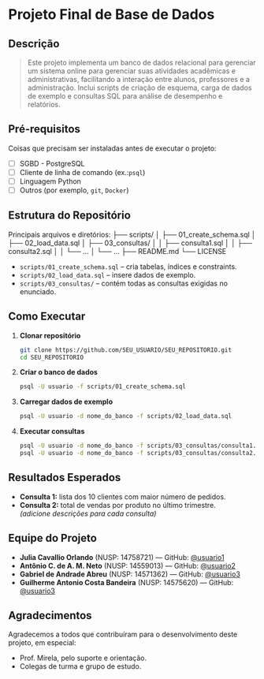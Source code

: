 # Projeto Final de Base de Dados

## Descrição
> Este projeto implementa um banco de dados relacional para gerenciar um sistema online para gerenciar suas atividades acadêmicas
e administrativas, facilitando a interação entre alunos, professores e a administração. Inclui scripts de criação de esquema, carga de dados de exemplo e consultas SQL para análise de desempenho e relatórios.

## Pré-requisitos
Coisas que precisam ser instaladas antes de executar o projeto:
- [ ] SGBD - PostgreSQL 
- [ ] Cliente de linha de comando (ex.:`psql`)
- [ ] Linguagem Python
- [ ] Outros (por exemplo, `git`, `Docker`)

## Estrutura do Repositório
Principais arquivos e diretórios:
├── scripts/
│ ├── 01_create_schema.sql
│ ├── 02_load_data.sql
│ ├── 03_consultas/
│ │ ├── consulta1.sql
│ │ ├── consulta2.sql
│ │ └── ...
│ └── ...
├── README.md
└── LICENSE

- `scripts/01_create_schema.sql` – cria tabelas, índices e constraints.  
- `scripts/02_load_data.sql` – insere dados de exemplo.  
- `scripts/03_consultas/` – contém todas as consultas exigidas no enunciado.

## Como Executar
1. **Clonar repositório**  
   ```bash
   git clone https://github.com/SEU_USUARIO/SEU_REPOSITORIO.git
   cd SEU_REPOSITORIO
2. **Criar o banco de dados**
    ```bash
    psql -U usuario -f scripts/01_create_schema.sql
3. **Carregar dados de exemplo**
    ```bash
    psql -U usuario -d nome_do_banco -f scripts/02_load_data.sql
4. **Executar consultas**
    ```bash
    psql -U usuario -d nome_do_banco -f scripts/03_consultas/consulta1.sql
    psql -U usuario -d nome_do_banco -f scripts/03_consultas/consulta2.sql

## Resultados Esperados
- **Consulta 1:** lista dos 10 clientes com maior número de pedidos.  
- **Consulta 2:** total de vendas por produto no último trimestre.  
  _*(adicione descrições para cada consulta)*_

## Equipe do Projeto
- **Julia Cavallio Orlando** (NUSP: 14758721) — GitHub: [@usuario1](https://github.com/usuario1)
- **Antônio C. de A. M. Neto** (NUSP: 14559013) — GitHub: [@usuario2](https://github.com/usuario2)  
- **Gabriel de Andrade Abreu** (NUSP: 14571362) — GitHub: [@usuario3](https://github.com/usuario3)
- **Guilherme Antonio Costa Bandeira** (NUSP: 14575620) — GitHub: [@usuario3](https://github.com/usuario3) 

## Agradecimentos
Agradecemos a todos que contribuíram para o desenvolvimento deste projeto, em especial:  
- Prof. Mirela, pelo suporte e orientação.  
- Colegas de turma e grupo de estudo.  


